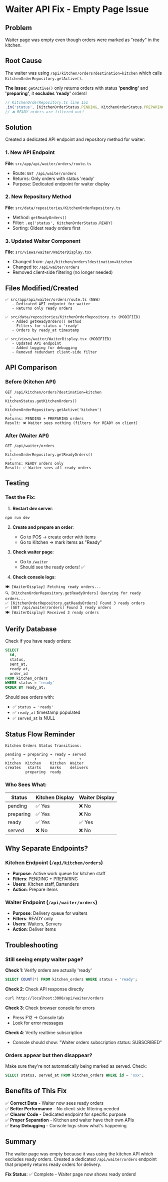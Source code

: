 # Waiter API Fix - Empty Page Issue

## Problem
Waiter page was empty even though orders were marked as "ready" in the kitchen.

## Root Cause
The waiter was using `/api/kitchen/orders?destination=kitchen` which calls `KitchenOrderRepository.getActive()`.

**The issue**: `getActive()` only returns orders with status **'pending'** and **'preparing'**, it **excludes 'ready'** orders!

```typescript
// KitchenOrderRepository.ts line 151
.in('status', [KitchenOrderStatus.PENDING, KitchenOrderStatus.PREPARING]);
// ❌ READY orders are filtered out!
```

## Solution
Created a dedicated API endpoint and repository method for waiter:

### 1. New API Endpoint
**File**: `src/app/api/waiter/orders/route.ts`
- Route: `GET /api/waiter/orders`
- Returns: Only orders with status 'ready'
- Purpose: Dedicated endpoint for waiter display

### 2. New Repository Method
**File**: `src/data/repositories/KitchenOrderRepository.ts`
- Method: `getReadyOrders()`
- Filter: `.eq('status', KitchenOrderStatus.READY)`
- Sorting: Oldest ready orders first

### 3. Updated Waiter Component
**File**: `src/views/waiter/WaiterDisplay.tsx`
- Changed from: `/api/kitchen/orders?destination=kitchen`
- Changed to: `/api/waiter/orders`
- Removed client-side filtering (no longer needed)

## Files Modified/Created

```
✅ src/app/api/waiter/orders/route.ts (NEW)
   - Dedicated API endpoint for waiter
   - Returns only ready orders

✅ src/data/repositories/KitchenOrderRepository.ts (MODIFIED)
   - Added getReadyOrders() method
   - Filters for status = 'ready'
   - Orders by ready_at timestamp

✅ src/views/waiter/WaiterDisplay.tsx (MODIFIED)
   - Updated API endpoint
   - Added logging for debugging
   - Removed redundant client-side filter
```

## API Comparison

### Before (Kitchen API)
```
GET /api/kitchen/orders?destination=kitchen
  ↓
KitchenStatus.getKitchenOrders()
  ↓
KitchenOrderRepository.getActive('kitchen')
  ↓
Returns: PENDING + PREPARING orders
Result: ❌ Waiter sees nothing (filters for READY on client)
```

### After (Waiter API)
```
GET /api/waiter/orders
  ↓
KitchenOrderRepository.getReadyOrders()
  ↓
Returns: READY orders only
Result: ✅ Waiter sees all ready orders
```

## Testing

### Test the Fix:

1. **Restart dev server**:
```bash
npm run dev
```

2. **Create and prepare an order**:
   - Go to POS → create order with items
   - Go to Kitchen → mark items as "Ready"

3. **Check waiter page**:
   - Go to `/waiter`
   - Should see the ready orders! ✅

4. **Check console logs**:
```
🍽️ [WaiterDisplay] Fetching ready orders...
🔍 [KitchenOrderRepository.getReadyOrders] Querying for ready orders...
✅ [KitchenOrderRepository.getReadyOrders] Found 3 ready orders
✅ [GET /api/waiter/orders] Found 3 ready orders
🍽️ [WaiterDisplay] Received 3 ready orders
```

## Verify Database

Check if you have ready orders:

```sql
SELECT 
  id, 
  status, 
  sent_at, 
  ready_at,
  order_id
FROM kitchen_orders
WHERE status = 'ready'
ORDER BY ready_at;
```

Should see orders with:
- ✅ `status = 'ready'`
- ✅ `ready_at` timestamp populated
- ✅ `served_at` is NULL

## Status Flow Reminder

```
Kitchen Orders Status Transitions:

pending → preparing → ready → served
   ↑         ↑          ↑        ↑
Kitchen  Kitchen    Kitchen  Waiter
creates   starts    marks    delivers
         preparing  ready
```

### Who Sees What:

| Status | Kitchen Display | Waiter Display |
|--------|----------------|----------------|
| pending | ✅ Yes | ❌ No |
| preparing | ✅ Yes | ❌ No |
| ready | ✅ Yes | ✅ Yes |
| served | ❌ No | ❌ No |

## Why Separate Endpoints?

### Kitchen Endpoint (`/api/kitchen/orders`)
- **Purpose**: Active work queue for kitchen staff
- **Filters**: PENDING + PREPARING
- **Users**: Kitchen staff, Bartenders
- **Action**: Prepare items

### Waiter Endpoint (`/api/waiter/orders`)
- **Purpose**: Delivery queue for waiters
- **Filters**: READY only
- **Users**: Waiters, Servers
- **Action**: Deliver items

## Troubleshooting

### Still seeing empty waiter page?

**Check 1**: Verify orders are actually 'ready'
```sql
SELECT COUNT(*) FROM kitchen_orders WHERE status = 'ready';
```

**Check 2**: Check API response directly
```bash
curl http://localhost:3000/api/waiter/orders
```

**Check 3**: Check browser console for errors
- Press F12 → Console tab
- Look for error messages

**Check 4**: Verify realtime subscription
- Console should show: "Waiter orders subscription status: SUBSCRIBED"

### Orders appear but then disappear?

Make sure they're not automatically being marked as served. Check:
```sql
SELECT status, served_at FROM kitchen_orders WHERE id = 'xxx';
```

## Benefits of This Fix

✅ **Correct Data** - Waiter now sees ready orders  
✅ **Better Performance** - No client-side filtering needed  
✅ **Clearer Code** - Dedicated endpoint for specific purpose  
✅ **Proper Separation** - Kitchen and waiter have their own APIs  
✅ **Easy Debugging** - Console logs show what's happening  

## Summary

The waiter page was empty because it was using the kitchen API which excludes ready orders. Created a dedicated `/api/waiter/orders` endpoint that properly returns ready orders for delivery.

**Fix Status**: ✅ Complete - Waiter page now shows ready orders!

